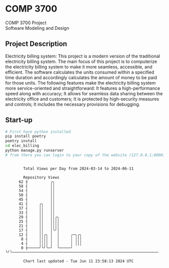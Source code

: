 # COMP 3700
COMP 3700 Project  
Software Modeling and Design
## Project Description
Electricity billing system: This project is a modern version of the traditional electricity billing system. The main focus of this project is to computerize the electricity billing system to make it more seamless, accessible, and efficient. The software calculates the units consumed within a specified time duration and accordingly calculates the amount of money to be paid for those units. The following features make the electricity billing system more service-oriented and straightforward: It features a high-performance speed along with accuracy; It allows for seamless data sharing between the electricity office and customers; It is protected by high-security measures and controls; It includes the necessary provisions for debugging.

## Start-up
```bash
# First have python installed
pip install poetry
poetry install
cd elec_billing
python manage.py runserver
# from there you can login to your copy of the website (127.0.0.1:8000), default creds are admin/admin
```

```

        Total Views per Day from 2024-03-14 to 2024-06-11

        Repository Views
      62 ┼          ╭╮
      58 ┤          ││
      54 ┤          ││
      50 ┤          ││
      45 ┤          ││
      41 ┤     ╭╮   ││
      37 ┤     ││   ││
      33 ┤     ││   ││
      29 ┤     ││   ││╭╮
      25 ┤     ││   ││││
      21 ┤     ││   ││││
      17 ┤     ││   │╰╯│
      12 ┤     ││╭╮ │  │     ╭─╮╭╮
       8 ┤     ││││ │  │     │ │││
       4 ┤     ││││ │  │     │ │││
       0 ┼─────╯╰╯╰─╯  ╰─────╯ ╰╯╰─────────────────────────────────────────────────────────────────

        Chart last updated - Tue Jun 11 23:58:13 2024 UTC
        
```
